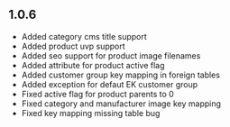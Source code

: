 1.0.6
-----
- Added category cms title support
- Added product uvp support
- Added seo support for product image filenames
- Added attribute for product active flag
- Added customer group key mapping in foreign tables
- Added exception for defaut EK customer group
- Fixed active flag for product parents to 0
- Fixed category and manufacturer image key mapping
- Fixed key mapping missing table bug